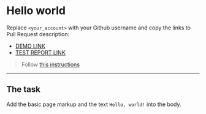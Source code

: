 # Hello world
Replace `<your_account>` with your Github username and copy the links to Pull Request description:
- [DEMO LINK](https://siddhadatri.github.io/layout_hello-world/)
- [TEST REPORT LINK](https://siddhadatri.github.io/layout_hello-world/report/html_report/)

> Follow [this instructions](https://mate-academy.github.io/layout_task-guideline/#how-to-solve-the-layout-tasks-on-github)
___

## The task 
Add the basic page markup and the text `Hello, world!` into the body.
